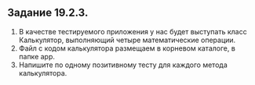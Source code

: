 ## Задание 19.2.3.
1. В качестве тестируемого приложения у нас будет выступать класс Калькулятор, выполняющий четыре математические операции.
2. Файл с кодом калькулятора размещаем в корневом каталоге, в папке app.
3. Напишите по одному позитивному тесту для каждого метода калькулятора.
